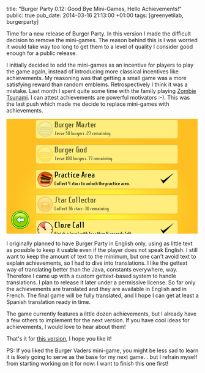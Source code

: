 title: "Burger Party 0.12: Good Bye Mini-Games, Hello Achievements!"
public: true
pub_date: 2014-03-16 21:13:00 +01:00
tags: [greenyetilab, burgerparty]


Time for a new release of Burger Party. In this version I made the difficult decision to remove the mini-games. The reason behind this is I was worried it would take way too long to get them to a level of quality I consider good enough for a public release.

I initially decided to add the mini-games as an incentive for players to play the game again, instead of introducing more classical incentives like achievements. My reasoning was that getting a small game was a more satisfying reward than random emblems. Retrospectively I think it was a mistake. Last month I spent quite some time with the family playing [Zombie Tsunami][zt]. I can attest achievements are powerful motivators :-). This was the last push which made me decide to replace mini-games with achievements.

[![Achievements](/projects/burgerparty/0.12/thumb-achievements.png)](/projects/burgerparty/0.12/achievements.png)

[zt]: https://play.google.com/store/apps/details?id=net.mobigame.zombietsunami

I originally planned to have Burger Party in English only, using as little text as possible to keep it usable even if the player does not speak English. I still want to keep the amount of text to the minimum, but one can't avoid text to explain achievements, so I had to dive into translations. I like the gettext way of translating better than the Java, constants everywhere, way. Therefore I came up with a custom gettext-based system to handle translations. I plan to release it later under a permissive license. So far only the achievements are translated and they are available in English and in French. The final game will be fully translated, and I hope I can get at least a Spanish translation ready in time.

The game currently features a little dozen achievements, but I already have a few others to implement for the next version. If you have cool ideas for achievements, I would love to hear about them!

That's it for [this version](/projects/burgerparty/), I hope you like it!

PS: If you liked the Burger Vaders mini-game, you might be less sad to learn it is likely going to serve as the base for my next game... but I refrain myself from starting working on it for now: I want to finish this one first!
